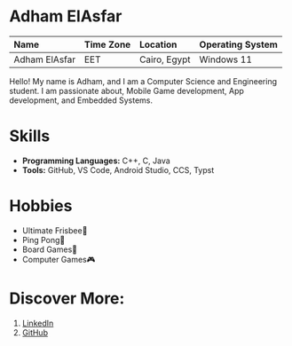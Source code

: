 Adham ElAsfar
=============

[comment]: <> (Remember to add an image)

| Name          | Time Zone | Location      | Operating System |
| :------------ | :-------- | :------------ | :--------------- |
| Adham ElAsfar | EET       | Cairo, Egypt  | Windows 11       |

Hello! My name is Adham, and I am a Computer Science and Engineering student. I am passionate about, Mobile Game development, App development, and Embedded Systems.

Skills
======

- **Programming Languages:** C++, C, Java
- **Tools:** GitHub, VS Code, Android Studio, CCS, Typst

Hobbies
=======

+ Ultimate Frisbee🥏
+ Ping Pong🏓
+ Board Games🎲
+ Computer Games🎮


Discover More:
==============

1. [LinkedIn](https://www.linkedin.com/in/adham-elasfar-a2896a285/)
2. [GitHub](https://github.com/AdhamElAsfar99)


